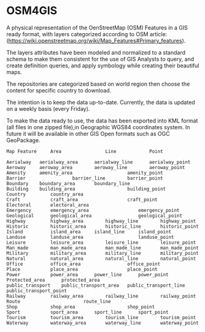 # OSM4GIS
A physical representation of the OenStreetMap (OSM) Features in a GIS ready format, with layers categorized according to OSM article: (https://wiki.openstreetmap.org/wiki/Map_Features#Primary_features).

The layers attributes have been modeled and normalized to a standard schema to make them consistent for the use of GIS Analysts to query, and create definition queries, and apply symbology while creating their beautiful maps.

The repositories are categorized based on world region then choose the content for specific country to download.

The intention is to keep the data up-to-date.
Currently, the data is updated on a weekly basis (every Friday).

To make the data ready to use, the data has been exported into KML format (all files in one zipped file),in Geographic WGS84 coordinates system.
In future it will be available in other GIS Open formats such as OGC GeoPackage.


```
Map Feature		Area				Line			Point
                                                                                
Aerialway	aerialway_area		aerialway_line		aerialway_point
Aeroway		aeroway_area		aeroway_line		aeroway_point
Amenity		amenity_area					amenity_point
Barrier					barrier_line		barrier_point
Boundary	boundary_area		boundary_line	
Building	building_area					building_point
Country			country_area		
Craft			craft_area					craft_point
Electoral		electoral_area		
Emergency		emergency_area					emergency_point
Geological		geological_area					geological_point
Highway			highway_area		highway_line		highway_point
Historic		historic_area		historic_line		historic_point
Island			island_area		island_line		island_point
Landuse			landuse_area					landuse_point
Leisure			leisure_area		leisure_line		leisure_point
Man_made		man_made_area		man_made_line		man_made_point
Military		military_area		military_line		military_point
Natural			natural_area		natural_line		natural_point
Office			office_area					office_point
Place			place_area					place_point
Power			power_area		power_line		power_point
Protected_area		protected_area		
public_transport	public_transport_area	public_transport_line	public_transport_point
Railway			railway_area		railway_line		railway_point
Route						route_line	
Shop			shop_area					shop_point
Sport			sport_area		sport_line		sport_point
Tourism			tourism_area		tourism_line		tourism_point
Waterway		waterway_area		waterway_line		waterway_point
```